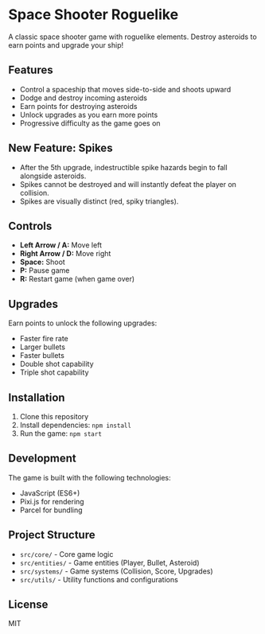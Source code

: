 # Space Shooter Roguelike

A classic space shooter game with roguelike elements. Destroy asteroids to earn points and upgrade your ship!

## Features

- Control a spaceship that moves side-to-side and shoots upward
- Dodge and destroy incoming asteroids
- Earn points for destroying asteroids
- Unlock upgrades as you earn more points
- Progressive difficulty as the game goes on

## New Feature: Spikes
- After the 5th upgrade, indestructible spike hazards begin to fall alongside asteroids.
- Spikes cannot be destroyed and will instantly defeat the player on collision.
- Spikes are visually distinct (red, spiky triangles).

## Controls

- **Left Arrow / A:** Move left
- **Right Arrow / D:** Move right
- **Space:** Shoot
- **P:** Pause game
- **R:** Restart game (when game over)

## Upgrades

Earn points to unlock the following upgrades:
- Faster fire rate
- Larger bullets
- Faster bullets
- Double shot capability
- Triple shot capability

## Installation

1. Clone this repository
2. Install dependencies: `npm install`
3. Run the game: `npm start`

## Development

The game is built with the following technologies:
- JavaScript (ES6+)
- Pixi.js for rendering
- Parcel for bundling

## Project Structure

- `src/core/` - Core game logic
- `src/entities/` - Game entities (Player, Bullet, Asteroid)
- `src/systems/` - Game systems (Collision, Score, Upgrades)
- `src/utils/` - Utility functions and configurations

## License

MIT 